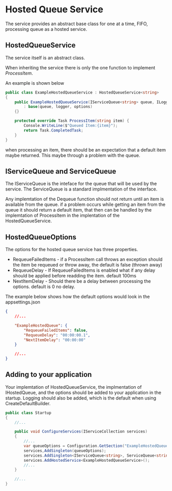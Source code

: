 # Hosted Queue Service
The service provides an abstract base class for one at a time, FIFO, processing queue as a hosted service.


## HostedQueueService
The service itself is an abstract class.

When inheriting the service there is only the one function to implement *ProcessItem*.

An example is shown below
```c#
public class ExampleHostedQueueService : HostedQueueService<string>
{
    public ExampleHostedQueueService(IServiceQueue<string> queue, ILogger<ExampleHostedQueueService> logger, HostedQueueOptions options) 
        : base(queue, logger, options)
    {}

    protected override Task ProcessItem(string item) {
        Console.WriteLine($"Queued Item:{item}");
        return Task.CompletedTask;
    }
}
```

when processing an item, there should be an expectation that a default item maybe returned. This maybe through a problem with the queue.

## IServiceQueue and ServiceQueue
The IServiceQueue is the inteface for the queue that will be used by the service. The ServiceQueue is a standard implmentation of the interface. 

Any implemtation of the Dequeue function should not return until an item is available from the queue. if a problem occurs while getting an item from the queue it should return a default item, that then can be handled by the implemtation of ProcessItem in the implentation of the HostedQueueService.

## HostedQueueOptions
The options for the hosted queue service has three properties.

* RequeueFailedItems - if a ProcessItem call throws an exception should the item be requeued or throw away, the default is false (thrown away)
* RequeueDelay - If RequeueFailedItems is enabled what if any delay should be applied before readding the item. default 100ms
* NextItemDelay - Should there be a delay between processing the options. default is 0 no delay.

The example below shows how the default options would look in the appsettings.json
```json
{
    //...

    "ExampleHostedQueue": {
        "RequeueFailedItems": false,
        "RequeueDelay": "00:00:00.1",
        "NextItemDelay": "00:00:00"
    }

    //...
}
```

## Adding to your application
Your implemtation of HostedQueueService, the implmentation of IHostedQueue, and the options should be added to your application in the startup. Logging should also be added, which is the default when using CreateDefaultBuilder.

```c#
public class Startup
{
    //...

    public void ConfigureServices(IServiceCollection services)
    {
        //...
        var queueOptions = Configuration.GetSection("ExampleHostedQueue").Get<HostedQueueOptions>();
        services,AddSingleton(queueOptions);
        services.AddSingleton<IServiceQueue<string>, ServiceQueue<string>>();
        services.AddHostedService<ExampleHostedQueueService>();
        //...
    }

    //...
}
```